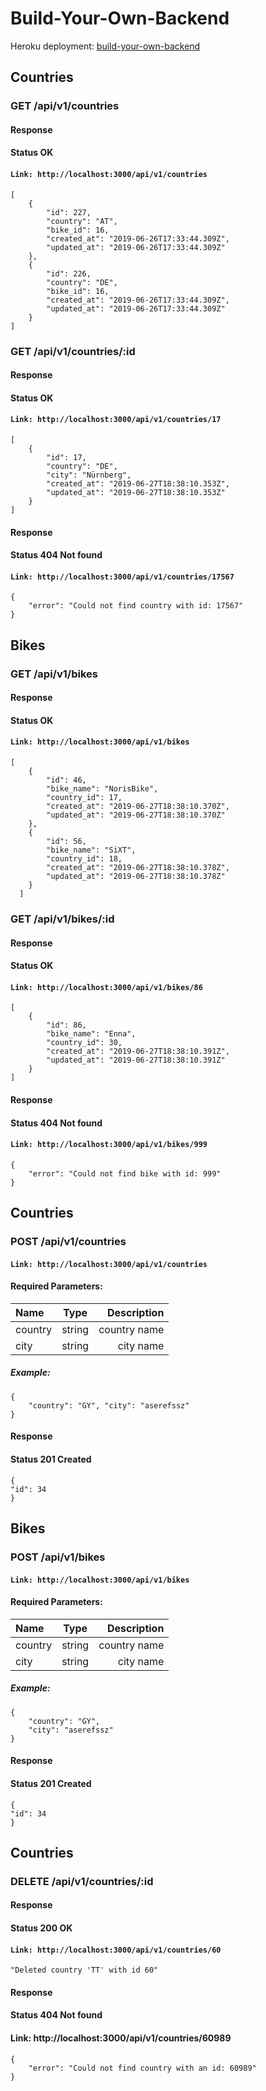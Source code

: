 # Build-Your-Own-Backend

Heroku deployment: [build-your-own-backend](https://sh-build-your-own-backend.herokuapp.com/api/v1/countries)

## Countries

### GET /api/v1/countries

#### Response 

#### Status OK

#### `Link: http://localhost:3000/api/v1/countries`

```
[  
    {  
        "id": 227,    
        "country": "AT",  
        "bike_id": 16,  
        "created_at": "2019-06-26T17:33:44.309Z",  
        "updated_at": "2019-06-26T17:33:44.309Z"     
    },  
    {  
        "id": 226,  
        "country": "DE",  
        "bike_id": 16,  
        "created_at": "2019-06-26T17:33:44.309Z",  
        "updated_at": "2019-06-26T17:33:44.309Z"     
    }    
]   
   ``` 
   
### GET /api/v1/countries/:id

#### Response 

#### Status OK

#### `Link: http://localhost:3000/api/v1/countries/17`

```
[
    {
        "id": 17,
        "country": "DE",
        "city": "Nürnberg",
        "created_at": "2019-06-27T18:38:10.353Z",
        "updated_at": "2019-06-27T18:38:10.353Z"
    }
]
```

#### Response

#### Status 404 Not found

#### `Link: http://localhost:3000/api/v1/countries/17567`

```
{  
    "error": "Could not find country with id: 17567"  
}  
```

## Bikes

### GET /api/v1/bikes

#### Response 

#### Status OK

#### `Link: http://localhost:3000/api/v1/bikes`

```
[  
    {  
        "id": 46,    
        "bike_name": "NorisBike",   
        "country_id": 17,  
        "created_at": "2019-06-27T18:38:10.370Z",  
        "updated_at": "2019-06-27T18:38:10.370Z"  
    },  
    {  
        "id": 56,  
        "bike_name": "SiXT",  
        "country_id": 18,  
        "created_at": "2019-06-27T18:38:10.378Z",  
        "updated_at": "2019-06-27T18:38:10.378Z"  
    }  
  ]
  ```
  
### GET /api/v1/bikes/:id

#### Response 

#### Status OK

#### `Link: http://localhost:3000/api/v1/bikes/86`

```
[  
    {  
        "id": 86,  
        "bike_name": "Enna",  
        "country_id": 30,  
        "created_at": "2019-06-27T18:38:10.391Z",  
        "updated_at": "2019-06-27T18:38:10.391Z"  
    }  
]  
```

#### Response

#### Status 404 Not found

#### `Link: http://localhost:3000/api/v1/bikes/999`

```
{  
    "error": "Could not find bike with id: 999"  
}
```

## Countries

### POST /api/v1/countries

#### `Link: http://localhost:3000/api/v1/countries`

#### Required Parameters:

| Name         | Type           | Description   |
| :---         |     :---:      |          ---: |
| country      | string         | country name  |
| city         | string         | city name     |

##### Example:

```
{  
    "country": "GY", "city": "aserefssz" 
}
```

#### Response 

#### Status 201 Created

```
{   
"id": 34   
}
```

## Bikes

### POST /api/v1/bikes

#### `Link: http://localhost:3000/api/v1/bikes`

#### Required Parameters:

| Name         | Type           | Description   |
| :---         |     :---:      |          ---: |
| country      | string         | country name  |
| city         | string         | city name     |

##### Example:

```
{   
    "country": "GY",   
    "city": "aserefssz"   
}
```

#### Response 

#### Status 201 Created

```
{   
"id": 34   
}
```

## Countries

### DELETE /api/v1/countries/:id

#### Response 

#### Status 200 OK

#### `Link: http://localhost:3000/api/v1/countries/60`

```
"Deleted country 'TT' with id 60"
```

#### Response

#### Status 404 Not found

#### Link: http://localhost:3000/api/v1/countries/60989

```
{  
    "error": "Could not find country with an id: 60989"    
}
```





   

